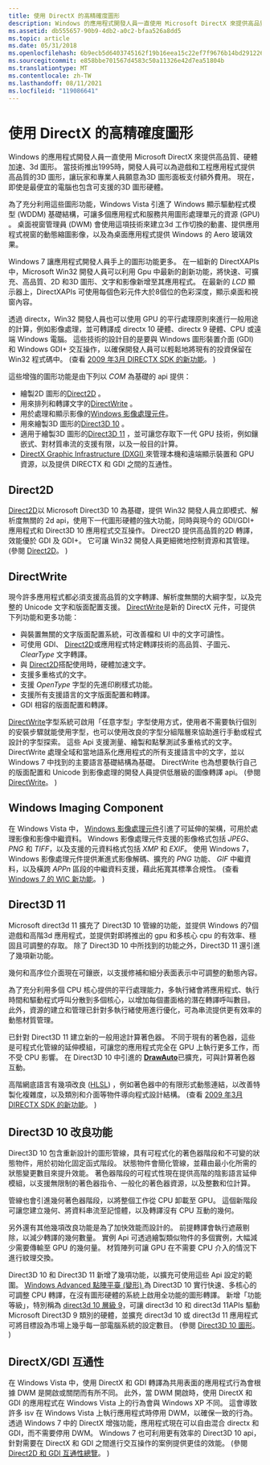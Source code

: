 ```yaml
---
title: 使用 DirectX 的高精確度圖形
description: Windows 的應用程式開發人員一直使用 Microsoft DirectX 來提供高品質、硬體加速、3d 圖形。
ms.assetid: db555657-90b9-4db2-a0c2-bfaa526a8dd5
ms.topic: article
ms.date: 05/31/2018
ms.openlocfilehash: 6b9ecb5d6403745162f19b16eea15c22ef7f9676b14bd291226af2f8321483b2
ms.sourcegitcommit: e858bbe701567d4583c50a11326e42d7ea51804b
ms.translationtype: MT
ms.contentlocale: zh-TW
ms.lasthandoff: 08/11/2021
ms.locfileid: "119086641"
---
```

# <a name="high-fidelity-graphics-with-directx"></a>使用 DirectX 的高精確度圖形

Windows 的應用程式開發人員一直使用 Microsoft DirectX 來提供高品質、硬體加速、3d 圖形。 當技術推出1995時，開發人員可以為遊戲和工程應用程式提供高品質的3D 圖形，讓玩家和專業人員願意為3D 圖形面板支付額外費用。 現在，即使是最便宜的電腦也包含可支援的3D 圖形硬體。

為了充分利用這些圖形功能，Windows Vista 引進了 Windows 顯示驅動程式模型 (WDDM) 基礎結構，可讓多個應用程式和服務共用圖形處理單元的資源 (GPU) 。 桌面視窗管理員 (DWM) 會使用這項技術來建立3d 工作切換的動畫、提供應用程式視窗的動態縮圖影像，以及為桌面應用程式提供 Windows 的 Aero 玻璃效果。

Windows 7 讓應用程式開發人員手上的圖形功能更多。 在一組新的 DirectXAPIs 中，Microsoft Win32 開發人員可以利用 Gpu 中最新的創新功能，將快速、可擴充、高品質、2D 和3D 圖形、文字和影像新增至其應用程式。 在最新的 *LCD* 顯示器上，DirectXAPIs 可使用每個色彩元件大於8個位的色彩深度，顯示桌面和視窗內容。

透過 directx，Win32 開發人員也可以使用 GPU 的平行處理原則來進行一般用途的計算，例如影像處理，並可轉譯成 directx 10 硬體、directx 9 硬體、CPU 或遠端 Windows 電腦。 這些技術的設計目的是要與 Windows 圖形裝置介面 (GDI) 和 Windows GDI+ 交互操作，以確保開發人員可以輕鬆地將現有的投資保留在 Win32 程式碼中。  (查看 [2009 年3月 DIRECTX SDK 的新功能](/previous-versions//bb173043(v=vs.85))。 ) 

這些增強的圖形功能是由下列以 *COM* 為基礎的 api 提供：

-   繪製2D 圖形的[Direct2D](../direct2d/direct2d-portal.md) 。
-   用來排列和轉譯文字的[DirectWrite](/windows/desktop/DirectWrite/direct-write-portal) 。
-   用於處理和顯示影像的[Windows 影像處理元件](/windows/desktop/wic/-wic-lh)。
-   用來繪製3D 圖形的[Direct3D 10](/windows/desktop/direct3d10/d3d10-graphics) 。
-   適用于繪製3D 圖形的[Direct3D 11](/windows/desktop/direct3d11/atoc-dx-graphics-direct3d-11) ，並可讓您存取下一代 GPU 技術，例如鑲嵌式、對材質串流的支援有限，以及一般目的計算。
-   [DirectX Graphic Infrastructure (DXGI) ](/windows/desktop/direct3ddxgi/dx-graphics-dxgi) 來管理本機和遠端顯示裝置和 GPU 資源，以及提供 DIRECTX 和 GDI 之間的互通性。

## <a name="direct2d"></a>Direct2D

[Direct2D](../direct2d/direct2d-portal.md)以 Microsoft Direct3D 10 為基礎，提供 Win32 開發人員立即模式、解析度無關的 2d api，使用下一代圖形硬體的強大功能，同時與現今的 GDI/GDI+ 應用程式和 Direct3D 10 應用程式交互操作。 Direct2D 提供高品質的2D 轉譯，效能優於 GDI 及 GDI+。 它可讓 Win32 開發人員更細微地控制資源和其管理。  (參閱 [Direct2D](../direct2d/direct2d-portal.md)。 ) 

## <a name="directwrite"></a>DirectWrite

現今許多應用程式都必須支援高品質的文字轉譯、解析度無關的大綱字型，以及完整的 Unicode 文字和版面配置支援。 [DirectWrite](/windows/desktop/DirectWrite/direct-write-portal)是新的 DirectX 元件，可提供下列功能和更多功能：

-   與裝置無關的文字版面配置系統，可改善檔和 UI 中的文字可讀性。
-   可使用 GDI、 [Direct2D](../direct2d/direct2d-portal.md)或應用程式特定轉譯技術的高品質、子圖元、 *ClearType* 文字轉譯。
-   與 [Direct2D](../direct2d/direct2d-portal.md)搭配使用時，硬體加速文字。
-   支援多重格式的文字。
-   支援 *OpenType* 字型的先進印刷樣式功能。
-   支援所有支援語言的文字版面配置和轉譯。
-   GDI 相容的版面配置和轉譯。

[DirectWrite](/windows/desktop/DirectWrite/direct-write-portal)字型系統可啟用「任意字型」字型使用方式，使用者不需要執行個別的安裝步驟就能使用字型，也可以使用改良的字型分組階層來協助進行手動或程式設計的字型探索。 這些 Api 支援測量、繪製和點擊測試多重格式的文字。 DirectWrite 處理全域和當地語系化應用程式的所有支援語言中的文字，並以 Windows 7 中找到的主要語言基礎結構為基礎。 DirectWrite 也為想要執行自己的版面配置和 Unicode 到影像處理的開發人員提供低層級的圖像轉譯 api。  (參閱[DirectWrite](../directwrite/direct-write-portal.md)。 ) 

## <a name="windows-imaging-component"></a>Windows Imaging Component

在 Windows Vista 中， [Windows 影像處理元件](/windows/desktop/wic/-wic-lh)引進了可延伸的架構，可用於處理影像和影像中繼資料。 Windows 影像處理元件支援的影像格式包括 *JPEG*、 *PNG* 和 *TIFF*，以及支援的元資料格式包括 *XMP* 和 *EXIF*。 使用 Windows 7，Windows 影像處理元件提供漸進式影像解碼、擴充的 *PNG* 功能、 *GIF* 中繼資料，以及橫跨 *APPn* 區段的中繼資料支援，藉此拓寬其標準合規性。  (查看[Windows 7 的 WIC 新功能](/previous-versions//ee720061(v=vs.85))。 ) 

## <a name="direct3d-11"></a>Direct3D 11

Microsoft direct3d 11 擴充了 Direct3D 10 管線的功能，並提供 Windows 的7個遊戲和高階3d 應用程式，並提供對即將推出的 gpu 和多核心 cpu 的有效率、穩固且可調整的存取。 除了 Direct3D 10 中所找到的功能之外，Direct3D 11 還引進了幾項新功能。

幾何和高序位介面現在可鑲嵌，以支援修補和細分表面表示中可調整的動態內容。

為了充分利用多個 CPU 核心提供的平行處理能力，多執行緒會將應用程式、執行時間和驅動程式呼叫分散到多個核心，以增加每個畫面格的潛在轉譯呼叫數目。 此外，資源的建立和管理已針對多執行緒使用進行優化，可為串流提供更有效率的動態材質管理。

已針對 Direct3D 11 建立新的一般用途計算著色器。 不同于現有的著色器，這些是可程式化管線的延伸模組，可讓您的應用程式完全在 GPU 上執行更多工作，而不受 CPU 影響。 在 Direct3D 10 中引進的 [**DrawAuto**](/windows/desktop/api/d3d11/nf-d3d11-id3d11devicecontext-drawauto)已擴充，可與計算著色器互動。

高階網底語言有幾項改良 ([HLSL](/windows/desktop/direct3dhlsl/dx-graphics-hlsl)) ，例如著色器中的有限形式動態連結，以改善特製化複雜度，以及類別和介面等物件導向程式設計結構。  (查看 [2009 年3月 DIRECTX SDK 的新功能](/previous-versions//bb173043(v=vs.85))。 ) 

## <a name="direct3d-10-improvements"></a>Direct3D 10 改良功能

Direct3D 10 包含重新設計的圖形管線，具有可程式化的著色器階段和不可變的狀態物件，用於初始化固定函式階段。 狀態物件會簡化管線，並藉由最小化所需的狀態變更數目來提升效能。 著色器階段的可程式性現在提供高階的陰影語言延伸模組，以支援無限制的著色器指令、一般化的著色器資源，以及整數和位計算。

管線也會引進幾何著色器階段，以將整個工作從 CPU 卸載至 GPU。 這個新階段可讓您建立幾何、將資料串流至記憶體，以及轉譯沒有 CPU 互動的幾何。

另外還有其他幾項改良功能是為了加快效能而設計的。 前提轉譯會執行遮蔽剔除，以減少轉譯的幾何數量。 實例 Api 可透過繪製類似物件的多個實例，大幅減少需要傳輸至 GPU 的幾何量。 材質陣列可讓 GPU 在不需要 CPU 介入的情況下進行紋理交換。

Direct3D 10 和 Direct3D 11 新增了幾項功能，以擴充可使用這些 Api 設定的範圍。 [Windows Advanced 點陣平臺 (變形) ](/windows/desktop/direct3darticles/directx-warp)為 Direct3D 10 實行快速、多核心的可調整 CPU 轉譯，在沒有圖形硬體的系統上啟用全功能的圖形轉譯。 新增「功能等級」，特別稱為 [direct3d 10 層級 9](/windows/desktop/direct3d11/d3d11-graphics-reference-10level9)，可讓 direct3d 10 和 direct3d 11APIs 驅動 Microsoft Direct3D 9 類別的硬體，並擴充 direct3d 10 或 direct3d 11 應用程式可將目標設為市場上幾乎每一部電腦系統的設定數目。  (參閱 [Direct3D 10 圖形](../direct3d10/d3d10-graphics.md)。 ) 

## <a name="directxgdi-interoperability"></a>DirectX/GDI 互通性

在 Windows Vista 中，使用 DirectX 和 GDI 轉譯為共用表面的應用程式行為會根據 DWM 是開啟或關閉而有所不同。 此外，當 DWM 開啟時，使用 DirectX 和 GDI 的應用程式在 Windows Vista 上的行為會與 Windows XP 不同。 這會導致許多 isv 在 Windows Vista 上執行應用程式時停用 DWM，以確保一致的行為。 透過 Windows 7 中的 DirectX 增強功能，應用程式現在可以自由混合 directx 和 GDI，而不需要停用 DWM。 Windows 7 也可利用更有效率的 Direct3D 10 api，針對需要在 DirectX 和 GDI 之間進行交互操作的案例提供更佳的效能。  (參閱 [Direct2D 和 GDI 互通性總覽](../direct2d/direct2d-and-gdi-interoperation-overview.md)。 ) 

 

 